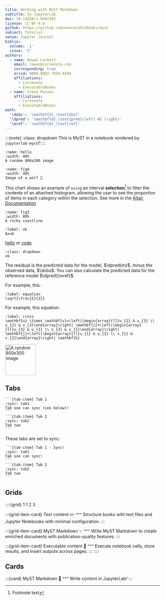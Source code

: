 ```yaml
---
title: Working with MyST Markdown
subtitle: In JupyterLab
doi: 10.14288/1.0362383
license: CC-BY-4.0
github: https://github.com/executablebooks/myst
subject: Tutorial
venue: Jupyter Journal
biblio:
  volume: '1'
  issue: '1'
authors:
  - name: Rowan Cockett
    email: rowan@curvenote.com
    corresponding: true
    orcid: 0000-0002-7859-8394
    affiliations:
      - Curvenote
      - ExecutableBooks
  - name: Steve Purves
    affiliations:
      - Curvenote
      - ExecutableBooks
math:
  '\dobs': '\mathbf{d}_\text{obs}'
  '\dpred': '\mathbf{d}_\text{pred}\left( #1 \right)'
  '\mref': '\mathbf{m}_\text{ref}'
---
```


:::{note}
:class: dropdown
This is MyST in a notebook rendered by `jupyterlab-myst`!!
:::

```{figure} https://picsum.photos/800/200
:name: hello
:width: 40%
A random 800x200 image
```

```{figure} https://picsum.photos/seed/myst-003/800/200
:name: fig4
:width: 40%
Image of a wolf 🐺
```

This chart shows an example of `using` an interval **selection**[^1] to filter the contents of an attached histogram, allowing the user to see the proportion of items in each category within the selection. See more in the [Altair Documentation](https://altair-viz.github.io/gallery/selection_histogram.html)

[^1]: Footnote text

```{figure} https://picsum.photos/seed/myst-013/800/300
:name: fig3
:width: 80%
A rocky coastline
```

```{math}
:label: ok
Ax=b
```

[hello](https://en.wikipedia.org/wiki/OK) or [code](https://github.com/executablebooks/mystjs/blob/main/packages/myst-directives/src/admonition.ts#L5)

[](#ok) [](#hello) [](#cross)

```{warning}
:class: dropdown
ok
```

The residual is the predicted data for the model, $\dpred{m}$, minus the observed data, $\dobs$. You can also calculate the predicted data for the reference model $\dpred{\mref}$.

For example, this [](#cross):

```{math}
:label: equation
\sqrt{\frac{5}{2}}
```

For example, this equation:

```{math}
:label: cross
\mathbf{u} \times \mathbf{v}=\left|\begin{array}{ll}u_{2} & u_{3} \\ v_{2} & v_{3}\end{array}\right| \mathbf{i}+\left|\begin{array}{ll}u_{3} & u_{1} \\ v_{3} & v_{1}\end{array}\right| \mathbf{j}+\left|\begin{array}{ll}u_{1} & u_{2} \\ v_{1} & v_{2}\end{array}\right| \mathbf{k}
```

<div><img alt="A random 800x300 image" src="https://picsum.photos/800/300" width="100px"></div>

<!-- just a comment! -->

## Tabs

````{tab-set}
```{tab-item} Tab 1
:sync: tab1
Tab one can sync (see below)!
```
```{tab-item} Tab 2
:sync: tab2
Tab two
```
````

These tabs are set to sync:

````{tab-set}
```{tab-item} Tab 1 - Sync!
:sync: tab1
Tab one can sync!
```
```{tab-item} Tab 2
:sync: tab2
Tab two
```
````

## Grids

::::{grid} 1 1 2 3

:::{grid-item-card}
Text content ✏️
^^^
Structure books with text files and Jupyter Notebooks with minimal configuration.
:::

:::{grid-item-card}
MyST Markdown ✨
^^^
Write MyST Markdown to create enriched documents with publication-quality features.
:::

:::{grid-item-card}
Executable content 🔁
^^^
Execute notebook cells, store results, and insert outputs across pages.
:::
::::

## Cards

:::{card}
MyST Markdown 🚀
^^^
Write content in JupyterLab!
:::
